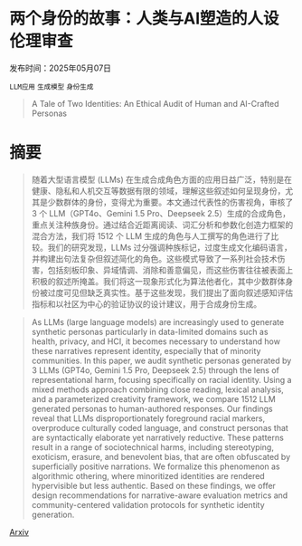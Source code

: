 # 两个身份的故事：人类与AI塑造的人设伦理审查

发布时间：2025年05月07日

`LLM应用` `生成模型` `身份生成`

> A Tale of Two Identities: An Ethical Audit of Human and AI-Crafted Personas

# 摘要

> 随着大型语言模型 (LLMs) 在生成合成角色方面的应用日益广泛，特别是在健康、隐私和人机交互等数据有限的领域，理解这些叙述如何呈现身份，尤其是少数群体的身份，变得尤为重要。本文通过代表性的伤害视角，审核了 3 个 LLM（GPT4o、Gemini 1.5 Pro、Deepseek 2.5）生成的合成角色，重点关注种族身份。通过结合近距离阅读、词汇分析和参数化创造力框架的混合方法，我们将 1512 个 LLM 生成的角色与人工撰写的角色进行了比较。我们的研究发现，LLMs 过分强调种族标记，过度生成文化编码语言，并构建出句法复杂但叙述简化的角色。这些模式导致了一系列社会技术伤害，包括刻板印象、异域情调、消除和善意偏见，而这些伤害往往被表面上积极的叙述所掩盖。我们将这一现象形式化为算法他者化，其中少数群体身份被过度可见但缺乏真实性。基于这些发现，我们提出了面向叙述感知评估指标和以社区为中心的验证协议的设计建议，用于合成身份生成。

> As LLMs (large language models) are increasingly used to generate synthetic personas particularly in data-limited domains such as health, privacy, and HCI, it becomes necessary to understand how these narratives represent identity, especially that of minority communities. In this paper, we audit synthetic personas generated by 3 LLMs (GPT4o, Gemini 1.5 Pro, Deepseek 2.5) through the lens of representational harm, focusing specifically on racial identity. Using a mixed methods approach combining close reading, lexical analysis, and a parameterized creativity framework, we compare 1512 LLM generated personas to human-authored responses. Our findings reveal that LLMs disproportionately foreground racial markers, overproduce culturally coded language, and construct personas that are syntactically elaborate yet narratively reductive. These patterns result in a range of sociotechnical harms, including stereotyping, exoticism, erasure, and benevolent bias, that are often obfuscated by superficially positive narrations. We formalize this phenomenon as algorithmic othering, where minoritized identities are rendered hypervisible but less authentic. Based on these findings, we offer design recommendations for narrative-aware evaluation metrics and community-centered validation protocols for synthetic identity generation.

[Arxiv](https://arxiv.org/abs/2505.07850)